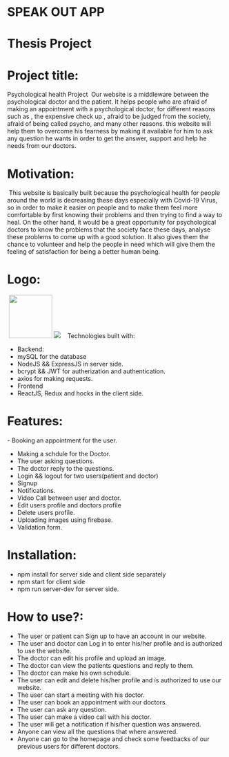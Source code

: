 # SPEAK OUT APP

# Thesis Project

# Project title:

Psychological health Project
​
Our website is a middleware between the psychological doctor and the patient.
It helps people who are afraid of making an appointment with a psychological doctor, for different reasons such as , the expensive check up , afraid to be judged from the society, afraid of being called psycho, and many other reasons. this website will help them to overcome his fearness by making it available for him to ask any question he wants in order to get the answer, support and help he needs from our doctors.
​
​

# Motivation:

​
This website is basically built because the psychological health for people around the world is decreasing these days especially with Covid-19 Virus, so in order to make it easier on people and to make them feel more comfortable by first knowing their problems and then trying to find a way to heal. On the other hand, it would be a great opportunity for psychological doctors to know the problems that the society face these days, analyse these problems to come up with a good solution. It also gives them the chance to volunteer and help the people in need which will give them the feeling of satisfaction for being a better human being.
​

# Logo:

​
​<img src= "client/src/components/newLogo.PNG" width = "100">
![](client/src/components/newLogo.PNG)
​
​
​
Technologies built with:

- Backend:
- mySQL for the database
- NodeJS && ExpressJS in server side.
- bcrypt && JWT for autherization and authentication.
- axios for making requests.
- Frontend
- ReactJS, Redux and hocks in the client side.
  ​
  ​

# Features:

​- Booking an appointment for the user.

- Making a schdule for the Doctor.
- The user asking questions.
- The doctor reply to the questions.
- Login && logout for two users(patient and doctor)
- Signup
- Notifications.
- Video Call between user and doctor.
- Edit users profile and doctors profile
- Delete users profile.
- Uploading images using firebase.
- Validation form.
  ​
  ​

# Installation:

- npm install for server side and client side separately
- npm start for client side
- npm run server-dev for server side.
  ​
  ​

# How to use?:

- The user or patient can Sign up to have an account in our website.
- The user and doctor can Log in to enter his/her profile and is authorized to use the website.
- The doctor can edit his profile and upload an image.
- The doctor can view the patients questions and reply to them.
- The doctor can make his own schedule.
- The user can edit and delete his/her profile and is authorized to use our website.
- The user can start a meeting with his doctor.
- The user can book an appointment with our doctors.
- The user can ask any question.
- The user can make a video call with his doctor.
- The user will get a notification if his/her question was answered.
- Anyone can view all the questions that where answered.
- Anyone can go to the homepage and check some feedbacks of our previous users for different doctors.
